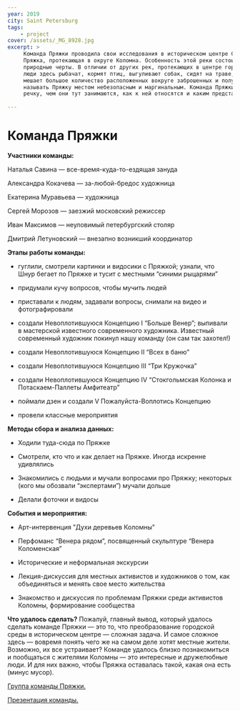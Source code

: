 ```yaml
---
year: 2019
city: Saint Petersburg
tags:
    - project
cover: /assets/_MG_8928.jpg
excerpt: >
     Команда Пряжки проводила свои исследования в историческом центре Санкт-Петербурга. Объектом их изучения стала река 
     Пряжка, протекающая в округе Коломна. Особенность этой реки состоит в том, что она сочетает в себе как городские, так и 
     природные черты. В отличии от других рек, протекающих в центре города, здесь нет каменных подпорных стен и парапетов, 
     люди здесь рыбачат, кормят птиц, выгуливают собак, сидят на траве, купаются. Тем не менее, иделлическому образу реки 
     мешает большое количество расположенных вокруге заброшенных и полуразрушенных зданий, что позволяет местным жителям 
     называть Пряжку местом небезопасным и маргинальным. Команда Пряжки пыталась разобраться, кто те люди, кто приходят на 
     речку, чем они тут занимаются, как к ней относятся и каким представляют будущее реки.
     
---
```


# Команда Пряжки

**Участники команды:**
 
Наталья Савина — все-время-куда-то-ездящая зануда 

Александра Кокачева — за-любой-бредос художница 

Екатерина Муравьева — художница

Сергей Морозов — заезжий московский режиссер

Иван Максимов — неуловимый петербургский столяр

Дмитрий Летуновский — внезапно возникший координатор
 
**Этапы работы команды:**
 
- гуглили, смотрели картинки и видосики с Пряжкой; узнали, что Шнур бегает по Пряжке и тусит с местными “синими рыцарями”

- придумали кучу вопросов, чтобы мучить людей

- приставали к людям, задавали вопросы, снимали на видео и фотографировали

- создали Невоплотившуюся Концепцию I “Больше Венер”; выпивали в мастерской известного современного художника. Известный 
современный художник покинул нашу команду (он сам так захотел!)

- создали Невоплотившуюся Концепцию II “Всех в баню”

- создали Невоплотившуюся Концепцию III “Три Кружочка”

- создали Невоплотившуюся Концепцию IV “Стокгольмская Колонка и Потаскаем-Паллеты Амфитеатр”

- поймали дзен и создали V Пожалуйста-Воплотись Концепцию

- провели классные мероприятия

**Методы сбора и анализа данных:**

- Ходили туда-сюда по Пряжке

- Смотрели, кто что и как делает на Пряжке. Иногда искренне удивлялись

- Знакомились с людьми и мучали вопросами про Пряжку; некоторых (кого мы обозвали “экспертами”) мучали дольше

- Делали фоточки и видосы

**События и мероприятия:** 

- Арт-интервенция "Духи деревьев Коломны"

- Перфоманс “Венера рядом”, посвященный скульптуре “Венера Коломенская” 

- Исторические и неформальная экскурсии

- Лекция-дискуссия для местных активистов и художников о том, как объединяться и менять свое место жительства

- Знакомство и дискуссия по проблемам Пряжки среди активистов Коломны, формирование сообщества

**Что удалось сделать?**
Пожалуй, главный вывод, который удалось сделать команде Пряжки — это то, что преобразование городской среды в историческом 
центре — сложная задача. И самое сложное здесь  — вовремя понять чего же на самом деле хотят местные жители. Возможно, их все
устраивает? Команде удалось близко познакомиться и пообщаться с жителями Коломны — это интересные и дружелюбные люди. И для 
них важно, чтобы Пряжка оставалась такой, какая она есть (минус мусор). 

[Группа команды Пряжки.](https://vk.com/rekapryazhka)

[Презентация команды.](https://drive.google.com/file/d/1aIz317pIb0zsrHBDPUIHjT50qdztx73E/view?usp=sharing)

